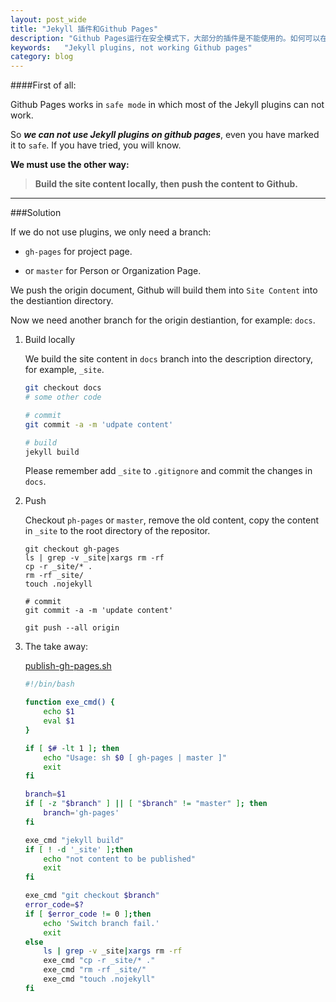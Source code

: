 ```yaml
---
layout: post_wide
title: "Jekyll 插件和Github Pages"
description: "Github Pages运行在安全模式下，大部分的插件是不能使用的。如何可以在使用各种插件的同时，又可以使用Github Pages的托管服务？"
keywords:   "Jekyll plugins, not working Github pages"
category: blog
---
```


####First of all:

Github Pages works in `safe mode` in which most of the Jekyll plugins can not work.

So ***we can not use Jekyll plugins on github pages***, even you have marked it to `safe`. If you have tried, you will know.

**We must use the other way:**

> **Build the site content locally, then push the content to Github.**

---
###Solution

If we do not use plugins, we only need a branch:

*   `gh-pages` for project page.

*   or `master` for Person or Organization Page. 

We push the origin document, Github will build them into `Site Content` into the destiantion directory.

Now we need another branch for the origin destiantion, for example: `docs`.

1. Build locally

    We build the site content in `docs` branch into the description directory, for example, `_site`.
    
    ```bash
    git checkout docs
    # some other code

    # commit
    git commit -a -m 'udpate content'

    # build
    jekyll build
    ```
    
    Please remember add `_site` to `.gitignore` and commit the changes in `docs`.

2.  Push 

    Checkout `ph-pages` or `master`, remove the old content, copy the content in `_site` to the root directory of the repositor.

    ```
    git checkout gh-pages
    ls | grep -v _site|xargs rm -rf
    cp -r _site/* .
    rm -rf _site/
    touch .nojekyll

    # commit
    git commit -a -m 'update content'

    git push --all origin
    ```

3.  The take away:

    [publish-gh-pages.sh](https://github.com/liaohuqiu/work-anywhere/blob/master/tools/publish-gh-pages.sh)
 
    ```bash
    #!/bin/bash
    
    function exe_cmd() {
        echo $1
        eval $1
    }
    
    if [ $# -lt 1 ]; then
        echo "Usage: sh $0 [ gh-pages | master ]"
        exit
    fi
    
    branch=$1
    if [ -z "$branch" ] || [ "$branch" != "master" ]; then
        branch='gh-pages'
    fi
    
    exe_cmd "jekyll build"
    if [ ! -d '_site' ];then
        echo "not content to be published"
        exit
    fi
    
    exe_cmd "git checkout $branch"
    error_code=$?
    if [ $error_code != 0 ];then
        echo 'Switch branch fail.'
        exit
    else
        ls | grep -v _site|xargs rm -rf
        exe_cmd "cp -r _site/* ."
        exe_cmd "rm -rf _site/"
        exe_cmd "touch .nojekyll"
    fi
    ```
